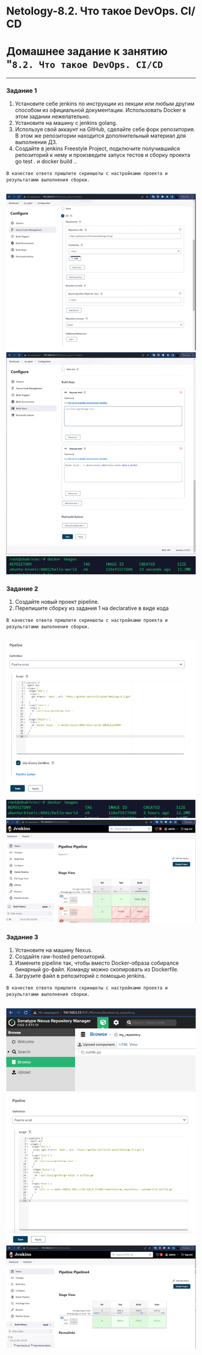 # Netology-8.2. Что такое DevOps. СI/СD
# Домашнее задание к занятию "`8.2. Что такое DevOps. СI/СD`

---

### Задание 1

1. Установите себе jenkins по инструкции из лекции или любым другим способом из официальной документации. Использовать Docker в этом задании нежелательно.
2. Установите на машину с jenkins golang.
3. Используя свой аккаунт на GitHub, сделайте себе форк репозитория. В этом же репозитории находится дополнительный материал для выполнения ДЗ.
4. Создайте в jenkins Freestyle Project, подключите получившийся репозиторий к нему и произведите запуск тестов и сборку проекта go test . и docker build ..

`В качестве ответа пришлите скриншоты с настройками проекта и результатами выполнения сборки.`

![Скриншот-1](https://github.com/Kirill-pixel/Netology-8.2/blob/main/8.2%20CI-CD/1.png)
![Скриншот-1](https://github.com/Kirill-pixel/Netology-8.2/blob/main/8.2%20CI-CD/2.png)
![Скриншот-1](https://github.com/Kirill-pixel/Netology-8.2/blob/main/8.2%20CI-CD/3.png)
---

### Задание 2

1. Создайте новый проект pipeline.
2. Перепишите сборку из задания 1 на declarative в виде кода

`В качестве ответа пришлите скриншоты с настройками проекта и результатами выполнения сборки.`

![Скриншот-1](https://github.com/Kirill-pixel/Netology-8.2/blob/main/8.2%20CI-CD/2.1.png)
![Скриншот-1](https://github.com/Kirill-pixel/Netology-8.2/blob/main/8.2%20CI-CD/2.2.png)
![Скриншот-1](https://github.com/Kirill-pixel/Netology-8.2/blob/main/8.2%20CI-CD/2.3.png)
---

### Задание 3

1. Установите на машину Nexus.
2. Создайте raw-hosted репозиторий.
3. Измените pipeline так, чтобы вместо Docker-образа собирался бинарный go-файл. Команду можно скопировать из Dockerfile.
4. Загрузите файл в репозиторий с помощью jenkins.

`В качестве ответа пришлите скриншоты с настройками проекта и результатами выполнения сборки.`

![Скриншот-1](https://github.com/Kirill-pixel/Netology-8.2/blob/main/8.2%20CI-CD/3.1.png)
![Скриншот-1](https://github.com/Kirill-pixel/Netology-8.2/blob/main/8.2%20CI-CD/3.2.png)
![Скриншот-1](https://github.com/Kirill-pixel/Netology-8.2/blob/main/8.2%20CI-CD/3.3.png)
---

